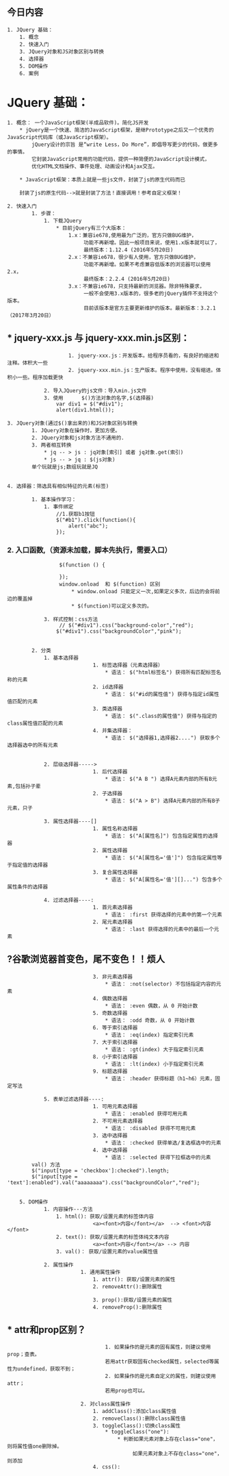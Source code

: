 ## 今日内容
	1. JQuery 基础：
		1. 概念
		2. 快速入门
		3. JQuery对象和JS对象区别与转换
		4. 选择器
		5. DOM操作
		6. 案例




# JQuery 基础：
	1. 概念： 一个JavaScript框架(半成品软件)。简化JS开发
		* jQuery是一个快速、简洁的JavaScript框架，是继Prototype之后又一个优秀的JavaScript代码库（或JavaScript框架）。
		    jQuery设计的宗旨	是“write Less，Do More”，即倡导写更少的代码，做更多的事情。
		    它封装JavaScript常用的功能代码，提供一种简便的JavaScript设计模式，
		    优化HTML文档操作、事件处理、动画设计和Ajax交互。

		* JavaScript框架：本质上就是一些js文件，封装了js的原生代码而已
		
		封装了js的原生代码-->就是封装了方法！直接调用！参考自定义框架！
		
	2. 快速入门
    		1. 步骤：
    			1. 下载JQuery
    				* 目前jQuery有三个大版本：
    					1.x：兼容ie678,使用最为广泛的，官方只做BUG维护，
    						 功能不再新增。因此一般项目来说，使用1.x版本就可以了，
    						 最终版本：1.12.4 (2016年5月20日)
    					2.x：不兼容ie678，很少有人使用，官方只做BUG维护，
    						 功能不再新增。如果不考虑兼容低版本的浏览器可以使用2.x，
    						 最终版本：2.2.4 (2016年5月20日)
    					3.x：不兼容ie678，只支持最新的浏览器。除非特殊要求，
    						 一般不会使用3.x版本的，很多老的jQuery插件不支持这个版本。
    						 目前该版本是官方主要更新维护的版本。最新版本：3.2.1（2017年3月20日）
    						 
##    				* jquery-xxx.js 与 jquery-xxx.min.js区别：
    					1. jquery-xxx.js：开发版本。给程序员看的，有良好的缩进和注释。体积大一些
    					2. jquery-xxx.min.js：生产版本。程序中使用，没有缩进。体积小一些。程序加载更快
    
    			2. 导入JQuery的js文件：导入min.js文件
    			3. 使用      $()方法对象的名字,$(选择器)
    				var div1 = $("#div1");
       				alert(div1.html());

    3. JQuery对象(通过$()拿出来的)和JS对象区别与转换
    		1. JQuery对象在操作时，更加方便。
            2. JQuery对象和js对象方法不通用的.
            3. 两者相互转换
                * jq -- > js : jq对象[索引] 或者 jq对象.get(索引)
                * js -- > jq : $(js对象)
            单个玩就是js;数组玩就是JQ    
                

    4. 选择器：筛选具有相似特征的元素(标签)
    
    		1. 基本操作学习：
    			1. 事件绑定
    				//1.获取b1按钮
    	            $("#b1").click(function(){
    	                alert("abc");
    	            });
    	            
###    			2. 入口函数,（资源未加载，脚本先执行，需要入口）
    				 $(function () {
    		           
           			 });
    				 window.onload  和 $(function) 区别
    	                 * window.onload 只能定义一次,如果定义多次，后边的会将前边的覆盖掉
    	                 * $(function)可以定义多次的。
    	                 
    			3. 样式控制：css方法
    				 // $("#div1").css("background-color","red");
              		$("#div1").css("backgroundColor","pink");
    
    
    		2. 分类
                1. 基本选择器
                				1. 标签选择器（元素选择器）
                					* 语法： $("html标签名") 获得所有匹配标签名称的元素
                				2. id选择器 
                					* 语法： $("#id的属性值") 获得与指定id属性值匹配的元素
                				3. 类选择器
                					* 语法： $(".class的属性值") 获得与指定的class属性值匹配的元素
                				4. 并集选择器：
                					* 语法： $("选择器1,选择器2....") 获取多个选择器选中的所有元素
                					
                					
                2. 层级选择器----->
                				1. 后代选择器
                					* 语法： $("A B ") 选择A元素内部的所有B元素,包括孙子辈		
                				2. 子选择器
                					* 语法： $("A > B") 选择A元素内部的所有B子元素，只子
			
			    3. 属性选择器----[]
                				1. 属性名称选择器 
                					* 语法： $("A[属性名]") 包含指定属性的选择器
                				2. 属性选择器
                					* 语法： $("A[属性名='值']") 包含指定属性等于指定值的选择器
                				3. 复合属性选择器
                					* 语法： $("A[属性名='值'][]...") 包含多个属性条件的选择器
			    
			    4. 过滤选择器----:
                				1. 首元素选择器 
                					* 语法： :first 获得选择的元素中的第一个元素
                				2. 尾元素选择器 
                					* 语法： :last 获得选择的元素中的最后一个元素
##                ?谷歌浏览器首变色，尾不变色！！烦人					
                				3. 非元素选择器
                					* 语法： :not(selector) 不包括指定内容的元素
                				4. 偶数选择器
                					* 语法： :even 偶数，从 0 开始计数
                				5. 奇数选择器
                					* 语法： :odd 奇数，从 0 开始计数
                				6. 等于索引选择器
                					* 语法： :eq(index) 指定索引元素
                				7. 大于索引选择器 
                					* 语法： :gt(index) 大于指定索引元素
                				8. 小于索引选择器 
                					* 语法： :lt(index) 小于指定索引元素
                				9. 标题选择器
                					* 语法： :header 获得标题（h1~h6）元素，固定写法
                					
                5. 表单过滤选择器----:
                				1. 可用元素选择器 
                					* 语法： :enabled 获得可用元素
                				2. 不可用元素选择器 
                					* 语法： :disabled 获得不可用元素
                				3. 选中选择器 
                					* 语法： :checked 获得单选/复选框选中的元素
                				4. 选中选择器 
                					* 语法： :selected 获得下拉框选中的元素					
			val() 方法
			$("input[type = 'checkbox']:checked").length;
			$("input[type = 'text']:enabled").val("aaaaaaaa").css("backgroundColor","red");
			
			
		5. DOM操作
        		1. 内容操作---方法
        			1. html(): 获取/设置元素的标签体内容   
        			            <a><font>内容</font></a>  --> <font>内容</font>
        			2. text(): 获取/设置元素的标签体纯文本内容   
        			            <a><font>内容</font></a> --> 内容
        			3. val()： 获取/设置元素的value属性值
        				
				2. 属性操作
                			1. 通用属性操作
                				1. attr(): 获取/设置元素的属性
                				2. removeAttr():删除属性
                				
                				3. prop():获取/设置元素的属性
                				4. removeProp():删除属性
                
##                				* attr和prop区别？
                					1. 如果操作的是元素的固有属性，则建议使用prop；查表。
                					若用attr获取固有checked属性，selected等属性为undefined，获取不到；
                					2. 如果操作的是元素自定义的属性，则建议使用attr；
                				    若用prop也可以。
                				    
                            2. 对class属性操作
                            	1. addClass():添加class属性值
                            	2. removeClass():删除class属性值
                            	3. toggleClass():切换class属性
                            		* toggleClass("one"): 
                            			* 判断如果元素对象上存在class="one"，则将属性值one删除掉。  
                            			     如果元素对象上不存在class="one"，则添加
                            	4. css():
                			
				
				
				                                                                                                                                                                                                   
		